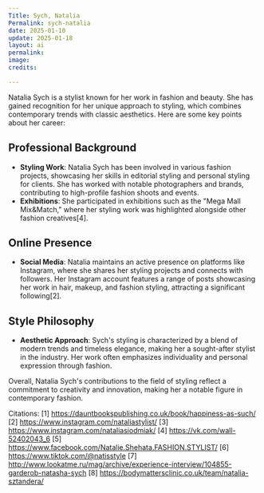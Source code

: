 ```yaml
---
Title: Sych, Natalia
Permalink: sych-natalia
date: 2025-01-10
update: 2025-01-18
layout: ai
permalink:
image:
credits:

---
```


Natalia Sych is a stylist known for her work in fashion and beauty. She has gained recognition for her unique approach to styling, which combines contemporary trends with classic aesthetics. Here are some key points about her career:

## Professional Background
- **Styling Work**: Natalia Sych has been involved in various fashion projects, showcasing her skills in editorial styling and personal styling for clients. She has worked with notable photographers and brands, contributing to high-profile fashion shoots and events.
- **Exhibitions**: She participated in exhibitions such as the "Mega Mall Mix&Match," where her styling work was highlighted alongside other fashion creatives[4].

## Online Presence
- **Social Media**: Natalia maintains an active presence on platforms like Instagram, where she shares her styling projects and connects with followers. Her Instagram account features a range of posts showcasing her work in hair, makeup, and fashion styling, attracting a significant following[2].

## Style Philosophy
- **Aesthetic Approach**: Sych's styling is characterized by a blend of modern trends and timeless elegance, making her a sought-after stylist in the industry. Her work often emphasizes individuality and personal expression through fashion.

Overall, Natalia Sych's contributions to the field of styling reflect a commitment to creativity and innovation, making her a notable figure in contemporary fashion.

Citations:
[1] https://dauntbookspublishing.co.uk/book/happiness-as-such/
[2] https://www.instagram.com/nataliastylist/
[3] https://www.instagram.com/nataliasiodmiak/
[4] https://vk.com/wall-52402043_6
[5] https://www.facebook.com/Natalie.Shehata.FASHION.STYLIST/
[6] https://www.tiktok.com/@natisstyle
[7] http://www.lookatme.ru/mag/archive/experience-interview/104855-garderob-natasha-sych
[8] https://bodymattersclinic.co.uk/team/natalia-sztandera/
